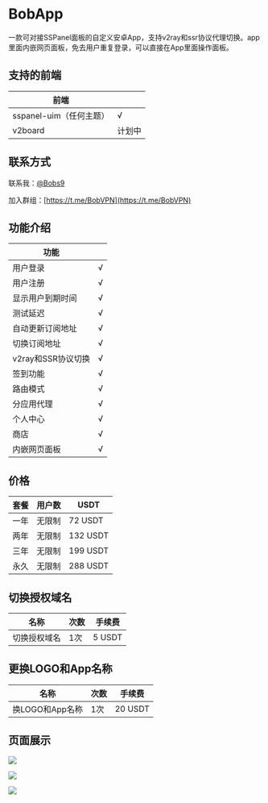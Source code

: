 # BobApp
一款可对接SSPanel面板的自定义安卓App，支持v2ray和ssr协议代理切换。app里面内嵌网页面板，免去用户重复登录，可以直接在App里面操作面板。

## 支持的前端
|前端              ||              
|------------------|------------------|
|sspanel-uim（任何主题）	   |√                 |
|v2board            |计划中             |

## 联系方式

联系我：[@Bobs9](https://t.me/Bobs9)

加入群组：[https://t.me/BobVPN](https://t.me/BobVPN)

## 功能介绍
|功能              |              | 
|------------------|------------------|
|用户登录	   |√                 |
|用户注册	   |√                 |
|显示用户到期时间              |√                 |
|测试延迟           |√                 |
|自动更新订阅地址      |√                |
|切换订阅地址        |√                |
|v2ray和SSR协议切换         |√                 |
|签到功能       |√                 |
|路由模式           |√                 |
|分应用代理      |√                |
|个人中心           |√                 |
|商店     |√                 |
|内嵌网页面板        |√                 |


## 价格
|套餐              |    用户数          |     USDT         | 
|------------------|------------------|------------------|
|一年	   | 无限制                | 72 USDT                |
|两年	   | 无限制                | 132 USDT                |
|三年	   | 无限制                | 199 USDT                |
|永久	   | 无限制                | 288 USDT                |

## 切换授权域名
|名称              |    次数          |     手续费         | 
|------------------|------------------|------------------|
|切换授权域名	   | 1次                | 5 USDT                |

## 更换LOGO和App名称
|名称              |    次数          |     手续费         | 
|------------------|------------------|------------------|
|换LOGO和App名称	   | 1次                | 20 USDT                |


## 页面展示
![](http://file.olo4.com/app/app_1.jpg)

![](http://file.olo4.com/app/app4.jpg)

![](http://file.olo4.com/app/app_2.jpg)

